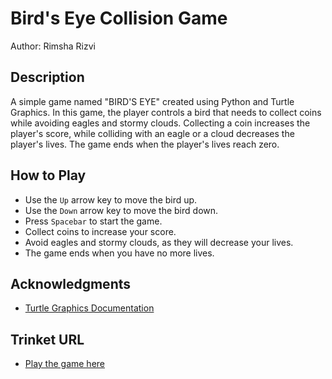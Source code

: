 # Bird's Eye Collision Game
Author: Rimsha Rizvi

## Description
A simple game named "BIRD'S EYE" created using Python and Turtle Graphics. In this game, the player controls a bird that needs to collect coins while avoiding eagles and stormy clouds. Collecting a coin increases the player's score, while colliding with an eagle or a cloud decreases the player's lives. The game ends when the player's lives reach zero.

## How to Play
- Use the `Up` arrow key to move the bird up.
- Use the `Down` arrow key to move the bird down.
- Press `Spacebar` to start the game.
- Collect coins to increase your score.
- Avoid eagles and stormy clouds, as they will decrease your lives.
- The game ends when you have no more lives.

## Acknowledgments
- [Turtle Graphics Documentation](https://docs.python.org/3/library/turtle.html)

## Trinket URL
- [Play the game here](https://trinket.io/python/8aa8d8d8d4)
